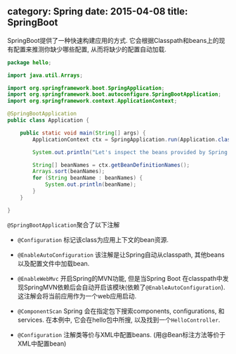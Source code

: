 category: Spring
date: 2015-04-08
title: SpringBoot 
---
SpringBoot提供了一种快速构建应用的方式. 它会根据Classpath和beans上的现有配置来推测你缺少哪些配置, 从而将缺少的配置自动加载.

```java
package hello;

import java.util.Arrays;

import org.springframework.boot.SpringApplication;
import org.springframework.boot.autoconfigure.SpringBootApplication;
import org.springframework.context.ApplicationContext;

@SpringBootApplication
public class Application {

    public static void main(String[] args) {
        ApplicationContext ctx = SpringApplication.run(Application.class, args);

        System.out.println("Let's inspect the beans provided by Spring Boot:");

        String[] beanNames = ctx.getBeanDefinitionNames();
        Arrays.sort(beanNames);
        for (String beanName : beanNames) {
            System.out.println(beanName);
        }
    }

}
```
`@SpringBootApplication`聚合了以下注解
* `@Configuration` 标记该class为应用上下文的bean资源.
* `@EnableAutoConfiguration` 该注解是让Spring自动从classpath, 其他beans以及配置文件中加载bean. 
* `@EnableWebMvc` 开启Spring的MVN功能, 但是当Spring Boot 在classpath中发现SpringMVN依赖后会自动开启该模块(依赖了`@EnableAutoConfiguration`). 这注解会将当前应用作为一个web应用启动.
* `@ComponentScan` Spring 会在指定包下搜索components, configurations, 和services. 在本例中, 它会在hello包中所搜, 以及找到一个`HelloController`.

* `@Configuration` 注解类等价与XML中配置beans. (用@Bean标注方法等价于XML中配置bean)